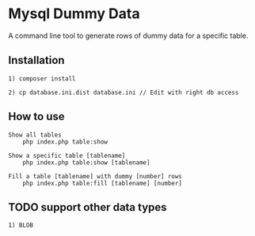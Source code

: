 Mysql Dummy Data
=======================

A command line tool to generate rows of dummy data for a specific table.

## Installation

    1) composer install

    2) cp database.ini.dist database.ini // Edit with right db access

## How to use

    Show all tables
        php index.php table:show

    Show a specific table [tablename]
        php index.php table:show [tablename]

    Fill a table [tablename] with dummy [number] rows
        php index.php table:fill [tablename] [number]

## TODO support other data types

    1) BLOB
